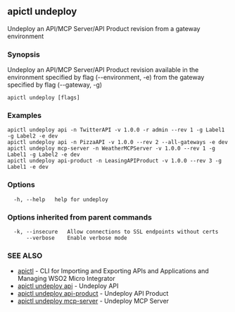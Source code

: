 ## apictl undeploy

Undeploy an API/MCP Server/API Product revision from a gateway environment

### Synopsis

Undeploy an API/MCP Server/API Product revision available in the environment specified by flag (--environment, -e) from the gateway specified by flag (--gateway, -g)

```
apictl undeploy [flags]
```

### Examples

```
apictl undeploy api -n TwitterAPI -v 1.0.0 -r admin --rev 1 -g Label1 -g Label2 -e dev
apictl undeploy api -n PizzaAPI -v 1.0.0 --rev 2 --all-gateways -e dev
apictl undeploy mcp-server -n WeatherMCPServer -v 1.0.0 --rev 1 -g Label1 -g Label2 -e dev
apictl undeploy api-product -n LeasingAPIProduct -v 1.0.0 --rev 3 -g Label1 -e dev
```

### Options

```
  -h, --help   help for undeploy
```

### Options inherited from parent commands

```
  -k, --insecure   Allow connections to SSL endpoints without certs
      --verbose    Enable verbose mode
```

### SEE ALSO

* [apictl](apictl.md)	 - CLI for Importing and Exporting APIs and Applications and Managing WSO2 Micro Integrator
* [apictl undeploy api](apictl_undeploy_api.md)	 - Undeploy API
* [apictl undeploy api-product](apictl_undeploy_api-product.md)	 - Undeploy API Product
* [apictl undeploy mcp-server](apictl_undeploy_mcp-server.md)	 - Undeploy MCP Server


